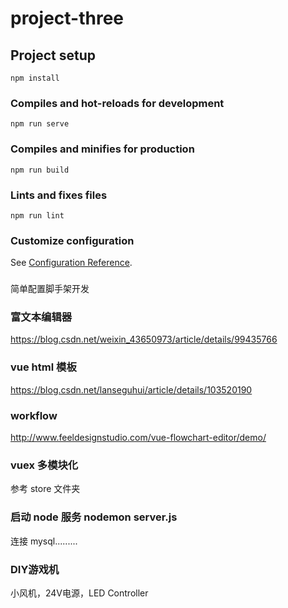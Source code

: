 <!--
 * @Author: your name
 * @Date: 2020-10-04 22:46:42
 * @LastEditors: Please set LastEditors
 * @Description: In User Settings Edit
 * @FilePath: \project-three\README.md
-->

# project-three

## Project setup

```
npm install
```

### Compiles and hot-reloads for development

```
npm run serve
```

### Compiles and minifies for production

```
npm run build
```

### Lints and fixes files

```
npm run lint
```

### Customize configuration

See [Configuration Reference](https://cli.vuejs.org/config/).

###

简单配置脚手架开发

### 富文本编辑器

https://blog.csdn.net/weixin_43650973/article/details/99435766

### vue html 模板

https://blog.csdn.net/lanseguhui/article/details/103520190

### workflow
http://www.feeldesignstudio.com/vue-flowchart-editor/demo/

### vuex 多模块化

参考 store 文件夹

### 启动 node 服务 nodemon server.js

连接 mysql.........

### DIY游戏机
  小风机，24V电源，LED Controller
